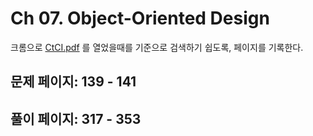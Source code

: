 # Ch 07. Object-Oriented Design

크롬으로 [CtCI.pdf](../../CtCI.pdf) 를 열었을때를 기준으로 검색하기 쉽도록, 페이지를 기록한다.

## 문제 페이지: 139 - 141

## 풀이 페이지: 317 - 353
